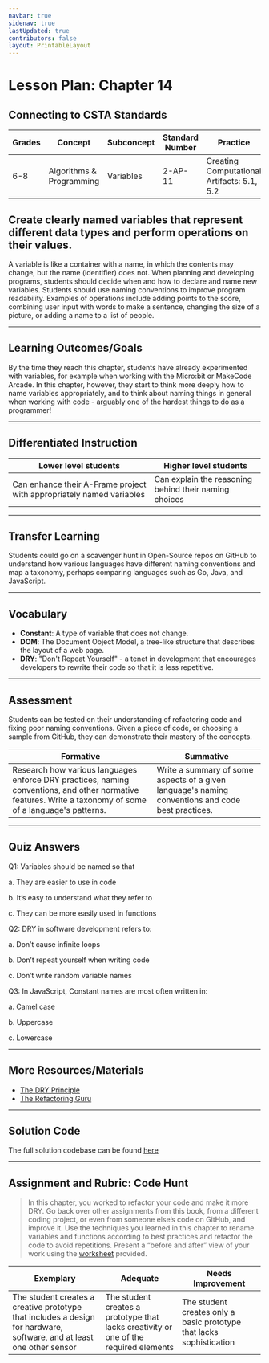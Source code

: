```yaml
---
navbar: true
sidenav: true
lastUpdated: true
contributors: false
layout: PrintableLayout
---
```


<div class="home">
<h1 class="page-title">Lesson Plan: Chapter 14</h1>

## Connecting to CSTA Standards

Grades | Concept | Subconcept | Standard Number | Practice
---|---|---|---|---
6-8 | Algorithms & Programming | Variables | 2-AP-11 | Creating Computational Artifacts: 5.1, 5.2 |

## Create clearly named variables that represent different data types and perform operations on their values.

A variable is like a container with a name, in which the contents may change, but the name (identifier) does not. When planning and developing programs, students should decide when and how to declare and name new variables. Students should use naming conventions to improve program readability. Examples of operations include adding points to the score, combining user input with words to make a sentence, changing the size of a picture, or adding a name to a list of people.

---

## Learning Outcomes/Goals

By the time they reach this chapter, students have already experimented with variables, for example when working with the Micro:bit or MakeCode 
Arcade. In this chapter, however, they start to think more deeply how to name variables appropriately, and to think about naming things in general when working with code - arguably one of the hardest things to do as a programmer!

---

## Differentiated Instruction

Lower level students | Higher level students
---|---
Can enhance their A-Frame project with appropriately named variables | Can explain the reasoning behind their naming choices

---

## Transfer Learning

Students could go on a scavenger hunt in Open-Source repos on GitHub to understand how various languages have different naming conventions and map a taxonomy, perhaps comparing languages such as Go, Java, and JavaScript.

---

## Vocabulary

- **Constant**: A type of variable that does not change.
- **DOM**: The Document Object Model, a tree-like structure that describes the layout of a web page.
- **DRY**: "Don't Repeat Yourself" - a tenet in development that encourages developers to rewrite their code so that it is less repetitive.

---

## Assessment

Students can be tested on their understanding of refactoring code and fixing poor naming conventions. Given a piece of code, or choosing a sample from GitHub, they can demonstrate their mastery of the concepts.

Formative | Summative
---|---
Research how various languages enforce DRY practices, naming conventions, and other normative features. Write a taxonomy of some of a language's patterns. | Write a summary of some aspects of a given language's naming conventions and code best practices.

---

## Quiz Answers

Q1:	Variables should be named so that 

a.	 They are easier to use in code 

b.	 <span class="highlight">It’s easy to understand what they refer to</span> 

c.	 They can be more easily used in functions 

Q2:	DRY in software development refers to:  

a.	Don’t cause infinite loops   

b.	<span class="highlight">Don’t repeat yourself when writing code</span>  

c.	Don’t write random variable names 

Q3:	In JavaScript, Constant names are most often written in:  

a.	Camel case  

b.	<span class="highlight">Uppercase</span>  

c.	Lowercase 

---

## More Resources/Materials

- [The DRY Principle](https://thevaluable.dev/dry-principle-cost-benefit-example/)
- [The Refactoring Guru](https://refactoring.guru/refactoring)
---

## Solution Code

The full solution codebase can be found [here](https://glitch.com/edit/#!/cs4kids-aframe-2)

---

## Assignment and Rubric: Code Hunt

> In this chapter, you worked to refactor your code and make it more DRY. Go back over other assignments from this book, from a different coding project, or even from someone else’s code on GitHub, and improve it. Use the techniques you learned in this chapter to rename variables and functions according to best practices and refactor the code to avoid repetitions. Present a “before and after” view of your work using the [worksheet](../assets/ch14-worksheet.pdf) provided.

Exemplary | Adequate | Needs Improvement 
---|---|---
The student creates a creative prototype that includes a design for hardware, software, and at least one other sensor | The student creates a prototype that lacks creativity or one of the required elements | The student creates only a basic prototype that lacks sophistication
</div>